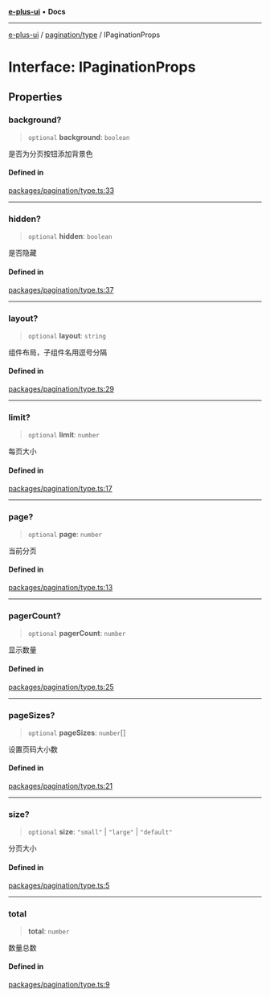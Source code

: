 [**e-plus-ui**](../../../README.md) • **Docs**

***

[e-plus-ui](../../../modules.md) / [pagination/type](../README.md) / IPaginationProps

# Interface: IPaginationProps

## Properties

### background?

> `optional` **background**: `boolean`

是否为分页按钮添加背景色

#### Defined in

[packages/pagination/type.ts:33](https://github.com/c-eqian/e-plus-ui/blob/583356870441cbe8e3c917dfd7ad56ce5ac6f88a/packages/pagination/type.ts#L33)

***

### hidden?

> `optional` **hidden**: `boolean`

是否隐藏

#### Defined in

[packages/pagination/type.ts:37](https://github.com/c-eqian/e-plus-ui/blob/583356870441cbe8e3c917dfd7ad56ce5ac6f88a/packages/pagination/type.ts#L37)

***

### layout?

> `optional` **layout**: `string`

组件布局，子组件名用逗号分隔

#### Defined in

[packages/pagination/type.ts:29](https://github.com/c-eqian/e-plus-ui/blob/583356870441cbe8e3c917dfd7ad56ce5ac6f88a/packages/pagination/type.ts#L29)

***

### limit?

> `optional` **limit**: `number`

每页大小

#### Defined in

[packages/pagination/type.ts:17](https://github.com/c-eqian/e-plus-ui/blob/583356870441cbe8e3c917dfd7ad56ce5ac6f88a/packages/pagination/type.ts#L17)

***

### page?

> `optional` **page**: `number`

当前分页

#### Defined in

[packages/pagination/type.ts:13](https://github.com/c-eqian/e-plus-ui/blob/583356870441cbe8e3c917dfd7ad56ce5ac6f88a/packages/pagination/type.ts#L13)

***

### pagerCount?

> `optional` **pagerCount**: `number`

显示数量

#### Defined in

[packages/pagination/type.ts:25](https://github.com/c-eqian/e-plus-ui/blob/583356870441cbe8e3c917dfd7ad56ce5ac6f88a/packages/pagination/type.ts#L25)

***

### pageSizes?

> `optional` **pageSizes**: `number`[]

设置页码大小数

#### Defined in

[packages/pagination/type.ts:21](https://github.com/c-eqian/e-plus-ui/blob/583356870441cbe8e3c917dfd7ad56ce5ac6f88a/packages/pagination/type.ts#L21)

***

### size?

> `optional` **size**: `"small"` \| `"large"` \| `"default"`

分页大小

#### Defined in

[packages/pagination/type.ts:5](https://github.com/c-eqian/e-plus-ui/blob/583356870441cbe8e3c917dfd7ad56ce5ac6f88a/packages/pagination/type.ts#L5)

***

### total

> **total**: `number`

数量总数

#### Defined in

[packages/pagination/type.ts:9](https://github.com/c-eqian/e-plus-ui/blob/583356870441cbe8e3c917dfd7ad56ce5ac6f88a/packages/pagination/type.ts#L9)
